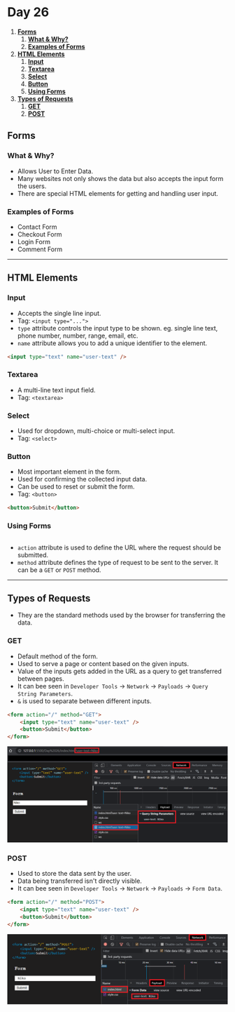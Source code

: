 # **Day 26** <!-- omit in toc -->

1. [**Forms**](#forms)
   1. [**What & Why?**](#what--why)
   2. [**Examples of Forms**](#examples-of-forms)
2. [**HTML Elements**](#html-elements)
   1. [**Input**](#input)
   2. [**Textarea**](#textarea)
   3. [**Select**](#select)
   4. [**Button**](#button)
   5. [**Using Forms**](#using-forms)
3. [**Types of Requests**](#types-of-requests)
   1. [**GET**](#get)
   2. [**POST**](#post)

## **Forms**

### **What & Why?**

-   Allows User to Enter Data.
-   Many websites not only shows the data but also accepts the input form the users.
-   There are special HTML elements for getting and handling user input.

### **Examples of Forms**

-   Contact Form
-   Checkout Form
-   Login Form
-   Comment Form

---

## **HTML Elements**

### **Input**

-   Accepts the single line input.
-   Tag: `<input type="...">`
-   `type` attribute controls the input type to be shown. eg. single line text, phone number, number, range, email, etc.
-   `name` attribute allows you to add a unique identifier to the element.

```html
<input type="text" name="user-text" />
```

### **Textarea**

-   A multi-line text input field.
-   Tag: `<textarea>`

### **Select**

-   Used for dropdown, multi-choice or multi-select input.
-   Tag: `<select>`

### **Button**

-   Most important element in the form.
-   Used for confirming the collected input data.
-   Can be used to reset or submit the form.
-   Tag: `<button>`

```html
<button>Submit</button>
```

### **Using Forms**

```html

```

-   `action` attribute is used to define the URL where the request should be submitted.
-   `method` attribute defines the type of request to be sent to the server. It can be a `GET` or `POST` method.

---

## **Types of Requests**

-   They are the standard methods used by the browser for transferring the data.

### **GET**

-   Default method of the form.
-   Used to serve a page or content based on the given inputs.
-   Value of the inputs gets added in the URL as a query to get transferred between pages.
-   It can bee seen in `Developer Tools` -> `Network` -> `Payloads` -> `Query String Parameters`.
-   `&` is used to separate between different inputs.

```html
<form action="/" method="GET">
    <input type="text" name="user-text" />
    <button>Submit</button>
</form>
```

!["GET Request"](./images/GET.png)

### **POST**

-   Used to store the data sent by the user.
-   Data being transferred isn't directly visible.
-   It can bee seen in `Developer Tools` -> `Network` -> `Payloads` -> `Form Data`.

```html
<form action="/" method="POST">
    <input type="text" name="user-text" />
    <button>Submit</button>
</form>
```

!["POST Request"](./images/POST.png)
